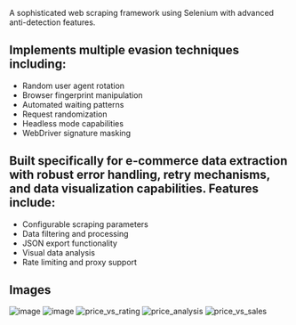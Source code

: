 A sophisticated web scraping framework using Selenium with advanced anti-detection features. 
## Implements multiple evasion techniques including:
- Random user agent rotation
- Browser fingerprint manipulation
- Automated waiting patterns
- Request randomization
- Headless mode capabilities
- WebDriver signature masking

## Built specifically for e-commerce data extraction with robust error handling, retry mechanisms, and data visualization capabilities. Features include:
- Configurable scraping parameters
- Data filtering and processing
- JSON export functionality
- Visual data analysis
- Rate limiting and proxy support

## Images
![image](https://github.com/user-attachments/assets/b05a2c15-4452-4aa7-bdc5-59452b20ac5f)
![image](https://github.com/user-attachments/assets/9e6806a7-d66d-4563-8f44-388267d682c2)
![price_vs_rating](https://github.com/user-attachments/assets/10e3c64f-0dc4-48bc-bcb5-434e356785b4)
![price_analysis](https://github.com/user-attachments/assets/87e98130-b27b-4384-b1cf-4d452578c284)
![price_vs_sales](https://github.com/user-attachments/assets/4cf7b4f0-f97c-42ed-bf4a-aa16beb48855)
